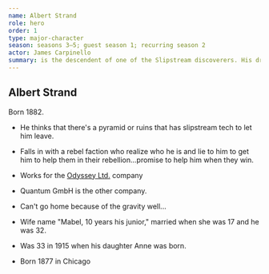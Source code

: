 ```yaml
---
name: Albert Strand
role: hero
order: 1
type: major-character
season: seasons 3–5; guest season 1; recurring season 2
actor: James Carpinello
summary: is the descendent of one of the Slipstream discoverers. His drive to honor the family legacy leads him to turn his back on his new family and spend two years on a research orbital. As his tour wraps up, his orbital is attacked by anarchists, forcing him to abandon ship. The ship inexplicably navigates straight to the surface below. He crashes. He awakes hostage on an alien world. He uses his knowledge of advanced technology to survive. He tries desperately to develop the means to return home while trying to maneuver in the real war on the alien planet. But, he must keep the alien humans from mastering the technology and awaking the real threat to his homeworld.
---
```

## Albert Strand

Born 1882.

* He thinks that there's a pyramid or ruins that has slipstream tech to let him leave.
* Falls in with a rebel faction who realize who he is and lie to him to get him to help them in their rebellion...promise to help him when they win.
* Works for the [Odyssey Ltd.](/docs/setting/odyssey-ltd.md) company
* Quantum GmbH is the other company.
* Can't go home because of the gravity well...
* Wife name "Mabel, 10 years his junior," married when she was 17 and he was 32.

* Was 33 in 1915 when his daughter Anne was born.
* Born 1877 in Chicago
